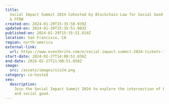 ```yaml
---
title:
  Social Impact Summit 2024 Cohosted by Blockchain Law for Social Good Center
  & FFDW
created-on: 2024-01-29T15:35:50.939Z
updated-on: 2024-01-29T15:35:51.003Z
published-on: 2024-01-29T15:35:51.019Z
location: San Francisco, CA
region: north-america
external-link:
  url: https://www.eventbrite.com/e/social-impact-summit-2024-tickets-758076215367
start-date: 2024-02-27T14:00:51.036Z
end-date: 2024-02-27T21:00:51.050Z
image:
  src: /assets/images/sis24.png
category: co-hosted
seo:
  description:
    Join the Social Impact Summit 2024 to explore the intersection of blockchain
    and social good.
---
```

